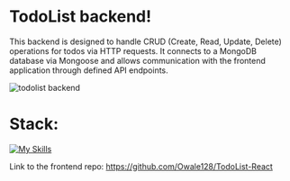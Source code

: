 # TodoList backend!

This backend is designed to handle CRUD (Create, Read, Update, Delete) operations for todos via HTTP requests. It connects to a MongoDB database via Mongoose and allows communication with the frontend application through defined API endpoints.

![todolist backend](https://github.com/Owale128/TodoListBackend-React/assets/110387474/44393671-655f-4746-a9ef-8e531c0ddd8a)

# Stack:
[![My Skills](https://skillicons.dev/icons?i=js,nodejs,express)](https://skillicons.dev)

Link to the frontend repo: https://github.com/Owale128/TodoList-React
